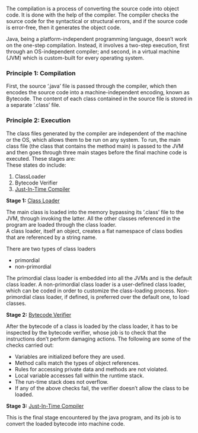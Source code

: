 The compilation is a process of converting the source code into object code. It is done with the help of the compiler. The compiler checks the source code for the syntactical or structural errors, and if the source code is error-free, then it generates the object code.

Java, being a platform-independent programming language, doesn’t work on the one-step compilation. Instead, it involves a two-step execution, first through an OS-independent compiler; and second, in a virtual machine (JVM) which is custom-built for every operating system.


### Principle 1: Compilation

First, the source ‘.java’ file is passed through the compiler, which then encodes the source code into a machine-independent encoding, known as Bytecode. The content of each class contained in the source file is stored in a separate ‘.class’ file.

### **Principle 2:** Execution

The class files generated by the compiler are independent of the machine or the OS, which allows them to be run on any system. To run, the main class file (the class that contains the method main) is passed to the JVM and then goes through three main stages before the final machine code is executed. These stages are:  
These states do include:

1.  ClassLoader
2.  Bytecode Verifier
3.  [Just-In-Time Compiler](https://www.geeksforgeeks.org/compilation-execution-java-program/)

**Stage 1:** [Class Loader](https://www.geeksforgeeks.org/classloader-in-java/)

The main class is loaded into the memory bypassing its ‘.class’ file to the JVM, through invoking the latter. All the other classes referenced in the program are loaded through the class loader.  
A class loader, itself an object, creates a flat namespace of class bodies that are referenced by a string name.

There are two types of class loaders

-   primordial
-   non-primordial

The primordial class loader is embedded into all the JVMs and is the default class loader. A non-primordial class loader is a user-defined class loader, which can be coded in order to customize the class-loading process. Non-primordial class loader, if defined, is preferred over the default one, to load classes.

**Stage 2:** [Bytecode Verifier](https://www.geeksforgeeks.org/verification-java-jvm/)

After the bytecode of a class is loaded by the class loader, it has to be inspected by the bytecode verifier, whose job is to check that the instructions don’t perform damaging actions. The following are some of the checks carried out: 

-   Variables are initialized before they are used.
-   Method calls match the types of object references.
-   Rules for accessing private data and methods are not violated.
-   Local variable accesses fall within the runtime stack.
-   The run-time stack does not overflow.
-   If any of the above checks fail, the verifier doesn’t allow the class to be loaded.

**Stage 3:** [Just-In-Time Compiler](https://www.geeksforgeeks.org/just-in-time-compiler/)

This is the final stage encountered by the java program, and its job is to convert the loaded bytecode into machine code.